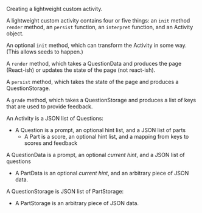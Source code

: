 Creating a lightweight custom activity.

A lightweight custom activity contains four or five things: an `init` method `render` method, an `persist` function, an `interpret` function, and an Activity object.

An optional `init` method, which can transform the Activity in some way. (This allows seeds to happen.)

A `render` method, which takes a QuestionData and produces the page (React-ish) or updates the state of the page (not react-ish).

A `persist` method, which takes the state of the page and produces a QuestionStorage.

A `grade` method, which takes a QuestionStorage and produces a list of keys that are used to provide feedback.

An Activity is a JSON list of Questions:
  - A Question is a prompt, an optional hint list, and a JSON list of parts
     - A Part is a score, an optional hint list, and a mapping from keys to scores and feedback

A QuestionData is a prompt, an optional _current hint_, and a JSON list of questions
  - A PartData is an optional _current hint_, and an arbitrary piece of JSON data.
     
A QuestionStorage is JSON list of PartStorage:
  - A PartStorage is an arbitrary piece of JSON data.
